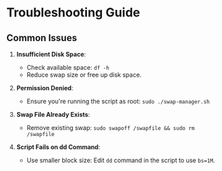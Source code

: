 # Troubleshooting Guide

## Common Issues
1. **Insufficient Disk Space**:
   - Check available space: `df -h`
   - Reduce swap size or free up disk space.

2. **Permission Denied**:
   - Ensure you're running the script as root: `sudo ./swap-manager.sh`

3. **Swap File Already Exists**:
   - Remove existing swap: `sudo swapoff /swapfile && sudo rm /swapfile`

4. **Script Fails on dd Command**:
   - Use smaller block size: Edit `dd` command in the script to use `bs=1M`.
